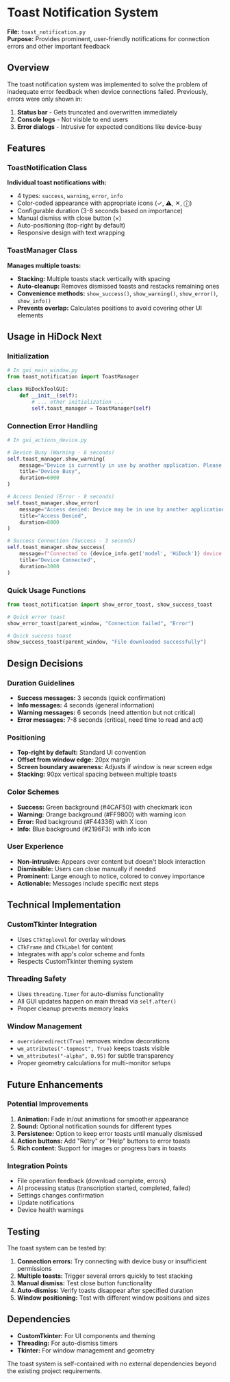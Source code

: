 # Toast Notification System

**File:** `toast_notification.py`  
**Purpose:** Provides prominent, user-friendly notifications for connection errors and other important feedback

## Overview

The toast notification system was implemented to solve the problem of inadequate error feedback when device connections failed. Previously, errors were only shown in:

1. **Status bar** - Gets truncated and overwritten immediately 
2. **Console logs** - Not visible to end users
3. **Error dialogs** - Intrusive for expected conditions like device-busy

## Features

### ToastNotification Class

**Individual toast notifications with:**
- 4 types: `success`, `warning`, `error`, `info` 
- Color-coded appearance with appropriate icons (✓, ⚠, ✕, ⓘ)
- Configurable duration (3-8 seconds based on importance)
- Manual dismiss with close button (×)
- Auto-positioning (top-right by default)
- Responsive design with text wrapping

### ToastManager Class

**Manages multiple toasts:**
- **Stacking:** Multiple toasts stack vertically with spacing
- **Auto-cleanup:** Removes dismissed toasts and restacks remaining ones
- **Convenience methods:** `show_success()`, `show_warning()`, `show_error()`, `show_info()`
- **Prevents overlap:** Calculates positions to avoid covering other UI elements

## Usage in HiDock Next

### Initialization

```python
# In gui_main_window.py
from toast_notification import ToastManager

class HiDockToolGUI:
    def __init__(self):
        # ... other initialization ...
        self.toast_manager = ToastManager(self)
```

### Connection Error Handling

```python
# In gui_actions_device.py

# Device Busy (Warning - 6 seconds)
self.toast_manager.show_warning(
    message="Device is currently in use by another application. Please close any other apps using the HiDock device and try again.",
    title="Device Busy",
    duration=6000
)

# Access Denied (Error - 8 seconds) 
self.toast_manager.show_error(
    message="Access denied: Device may be in use by another application or need administrator permissions. Please close other apps or try running as administrator.",
    title="Access Denied",
    duration=8000
)

# Success Connection (Success - 3 seconds)
self.toast_manager.show_success(
    message=f"Connected to {device_info.get('model', 'HiDock')} device successfully.",
    title="Device Connected", 
    duration=3000
)
```

### Quick Usage Functions

```python
from toast_notification import show_error_toast, show_success_toast

# Quick error toast
show_error_toast(parent_window, "Connection failed", "Error")

# Quick success toast  
show_success_toast(parent_window, "File downloaded successfully")
```

## Design Decisions

### Duration Guidelines
- **Success messages:** 3 seconds (quick confirmation)
- **Info messages:** 4 seconds (general information)
- **Warning messages:** 6 seconds (need attention but not critical)
- **Error messages:** 7-8 seconds (critical, need time to read and act)

### Positioning
- **Top-right by default:** Standard UI convention
- **Offset from window edge:** 20px margin
- **Screen boundary awareness:** Adjusts if window is near screen edge
- **Stacking:** 90px vertical spacing between multiple toasts

### Color Schemes
- **Success:** Green background (#4CAF50) with checkmark icon
- **Warning:** Orange background (#FF9800) with warning icon  
- **Error:** Red background (#F44336) with X icon
- **Info:** Blue background (#2196F3) with info icon

### User Experience
- **Non-intrusive:** Appears over content but doesn't block interaction
- **Dismissible:** Users can close manually if needed
- **Prominent:** Large enough to notice, colored to convey importance
- **Actionable:** Messages include specific next steps

## Technical Implementation

### CustomTkinter Integration
- Uses `CTkToplevel` for overlay windows
- `CTkFrame` and `CTkLabel` for content
- Integrates with app's color scheme and fonts
- Respects CustomTkinter theming system

### Threading Safety
- Uses `threading.Timer` for auto-dismiss functionality
- All GUI updates happen on main thread via `self.after()`
- Proper cleanup prevents memory leaks

### Window Management
- `overrideredirect(True)` removes window decorations
- `wm_attributes("-topmost", True)` keeps toasts visible
- `wm_attributes("-alpha", 0.95)` for subtle transparency
- Proper geometry calculations for multi-monitor setups

## Future Enhancements

### Potential Improvements
1. **Animation:** Fade in/out animations for smoother appearance
2. **Sound:** Optional notification sounds for different types
3. **Persistence:** Option to keep error toasts until manually dismissed
4. **Action buttons:** Add "Retry" or "Help" buttons to error toasts
5. **Rich content:** Support for images or progress bars in toasts

### Integration Points
- File operation feedback (download complete, errors)
- AI processing status (transcription started, completed, failed)
- Settings changes confirmation
- Update notifications
- Device health warnings

## Testing

The toast system can be tested by:

1. **Connection errors:** Try connecting with device busy or insufficient permissions
2. **Multiple toasts:** Trigger several errors quickly to test stacking
3. **Manual dismiss:** Test close button functionality
4. **Auto-dismiss:** Verify toasts disappear after specified duration
5. **Window positioning:** Test with different window positions and sizes

## Dependencies

- **CustomTkinter:** For UI components and theming
- **Threading:** For auto-dismiss timers
- **Tkinter:** For window management and geometry

The toast system is self-contained with no external dependencies beyond the existing project requirements.